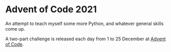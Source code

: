 # Advent of Code 2021

An attempt to teach myself some more Python, and whatever general skills come up.

A two-part challenge is released each day from 1 to 25 December at [Advent of Code](https://adventofcode.com/2021).
